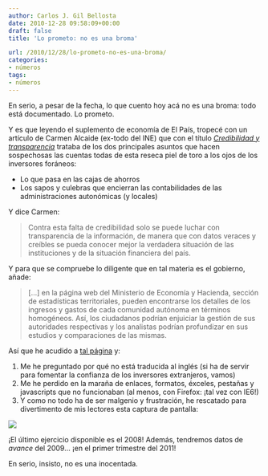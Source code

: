```yaml
---
author: Carlos J. Gil Bellosta
date: 2010-12-28 09:58:09+00:00
draft: false
title: 'Lo prometo: no es una broma'

url: /2010/12/28/lo-prometo-no-es-una-broma/
categories:
- números
tags:
- números
---
```


En serio, a pesar de la fecha, lo que cuento hoy acá no es una broma: todo está documentado. Lo prometo.

Y es que leyendo el suplemento de economía de El País, tropecé con un artículo de Carmen Alcaide (ex-todo del INE) que con el título _[Credibilidad y transparencia](http://www.elpais.com/articulo/primer/plano/Credibilidad/transparencia/elpepueconeg/20101226elpneglse_5/Tes)_ trataba de los dos principales asuntos que hacen sospechosas las cuentas todas de esta reseca piel de toro a los ojos de los inversores foráneos:



* Lo que pasa en las cajas de ahorros
* Los sapos y culebras que encierran las contabilidades de las administraciones autonómicas (y locales)

Y dice Carmen:


>Contra esta falta de credibilidad solo se puede luchar con transparencia de la información, de manera que con datos veraces y creíbles se pueda conocer mejor la verdadera situación de las instituciones y de la situación financiera del país.

Y para que se compruebe lo diligente que en tal materia es el gobierno, añade:


>[...] en la página web del Ministerio de Economía y Hacienda, sección de estadísticas territoriales, pueden encontrarse los detalles de los ingresos y gastos de cada comunidad autónoma en términos homogéneos. Así, los ciudadanos podrían enjuiciar la gestión de sus autoridades respectivas y los analistas podrían profundizar en sus estudios y comparaciones de las mismas.


Así que he acudido a [tal página](http://www.meh.es/es-ES/Estadistica%20e%20Informes/Estadisticas%20territoriales/Paginas/Estadisticas%20Territoriales.aspx) y:



1. Me he preguntado por qué no está traducida al inglés (si ha de servir para fomentar la confianza de los inversores extranjeros, vamos)
2. Me he perdido en la maraña de enlaces, formatos, éxceles, pestañas y javascripts que no funcionaban (al menos, con Firefox: ¡tal vez con IE6!)
3. Y como no todo ha de ser malgenio y frustración, he rescatado para divertimento de mis lectores esta captura de pantalla:



[![](/wp-uploads/2010/12/datos_avance.png)
](/wp-uploads/2010/12/datos_avance.png)


¡El último ejercicio disponible es el 2008! Además, tendremos datos de _avance_ del 2009... ¡en el primer trimestre del 2011!

En serio, insisto, no es una inocentada.
